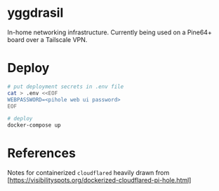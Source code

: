 # yggdrasil

In-home networking infrastructure. Currently being used on a Pine64+ board over a Tailscale VPN.

# Deploy

```bash
# put deployment secrets in .env file
cat > .env <<EOF
WEBPASSWORD=<pihole web ui password>
EOF

# deploy
docker-compose up
```

# References

Notes for containerized `cloudflared` heavily drawn from [https://visibilityspots.org/dockerized-cloudflared-pi-hole.html]